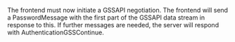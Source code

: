 The frontend must now initiate a GSSAPI negotiation. The frontend will send a PasswordMessage with the first part of the GSSAPI data stream in response to this. If further messages are needed, the server will respond with AuthenticationGSSContinue.
